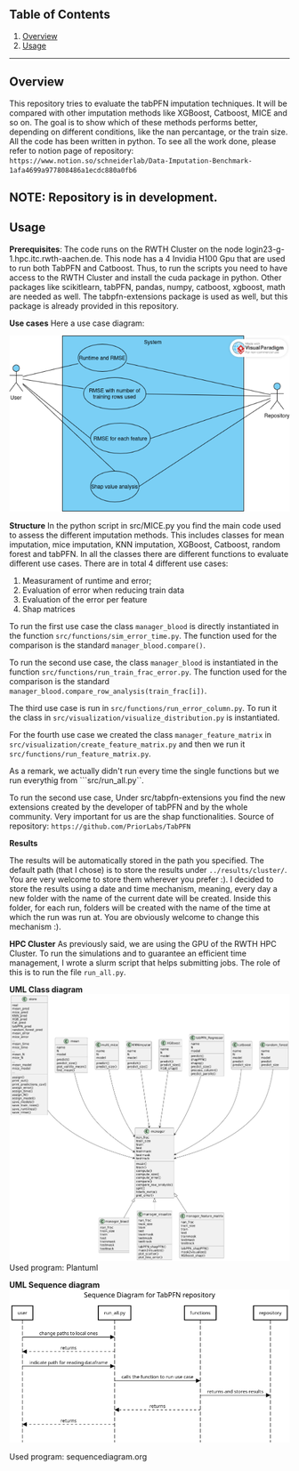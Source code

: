## Table of Contents

1. [Overview](#overview)
2. [Usage](#usage)

---

## Overview
This repository tries to evaluate the tabPFN imputation techniques. It will be compared with other imputation methods like XGBoost, Catboost, MICE and so on. The goal is to show which of these methods performs better, depending on different conditions, like the nan percantage, or the train size. 
All the code has been written in python.
To see all the work done, please refer to notion page of repository: ```https://www.notion.so/schneiderlab/Data-Imputation-Benchmark-1afa4699a977808486a1ecdc880a0fb6```

NOTE: Repository is in development.
---

 
## Usage
**Prerequisites**:
The code runs on the RWTH Cluster on the node login23-g-1.hpc.itc.rwth-aachen.de. This node has a 4 Invidia H100 Gpu 
that are used to run both TabPFN and Catboost. Thus, to run the scripts you need to have access to the RWTH Cluster and 
install the cuda package in python. Other packages like scikitlearn, tabPFN, pandas, numpy, catboost, xgboost, math are 
needed as well. The tabpfn-extensions package is used as well, but this package is already provided in this repository.

**Use cases**
Here a use case diagram:

![image info](src/UML_use_case.png)

**Structure**
In the python script in src/MICE.py you find the main code used to assess the different imputation methods. This includes classes for mean imputation, mice imputation, KNN imputation, XGBoost, Catboost, random forest and tabPFN. 
In all the classes there are different functions to evaluate different use cases. 
There are in total 4 different use cases: 
1. Measurament of runtime and error;
2. Evaluation of error when reducing train data
3. Evaluation of the error per feature
4. Shap matrices

To run the first use case the class ```manager_blood``` is directly instantiated in the function ```src/functions/sim_error_time.py```. The function used for the comparison is the standard ```manager_blood.compare()```. 

To run the second use case, the class ```manager_blood``` is  instantiated in the function ```src/functions/run_train_frac_error.py```. The function used for the comparison is the standard ```manager_blood.compare_row_analysis(train_frac[i])```.

The third use case is run in ```src/functions/run_error_column.py```. To run it the class in ```src/visualization/visualize_distribution.py``` is instantiated.

For the fourth use case we created the class ```manager_feature_matrix``` in ```src/visualization/create_feature_matrix.py``` and then we run it ```src/functions/run_feature_matrix.py```. 

As a remark, we actually didn't run every time the single functions but we run everythig from ```src/run_all.py``. 

To run the second use case, 
Under src/tabpfn-extensions you find the new extensions created by the developer of tabPFN and by the whole community. Very important for us are the shap functionalities. Source of repository: ```https://github.com/PriorLabs/TabPFN```

**Results**

The results will be automatically stored in the path you specified. The default path (that I chose) is to store the 
results under ```../results/cluster/```. You are very welcome to store them wherever you prefer :). I decided to store 
the results using a date and time mechanism, meaning, every day a new folder with the name of the current date will be 
created. Inside this folder, for each run, folders will be created with the name of the time at which the run was run at. 
You are obviously welcome to change this mechanism :).

**HPC Cluster** 
As previously said, we are using the GPU of the RWTH HPC Cluster. To run the simulations and to guarantee an efficient
time management, I wrote a slurm script that helps submitting jobs. The role of this is to run the file ```run_all.py```.

**UML Class diagram**
![image info](src/UML_CD.png)
Used program: Plantuml

**UML Sequence diagram**
![image info](src/UML_SD.png)

Used program: sequencediagram.org



